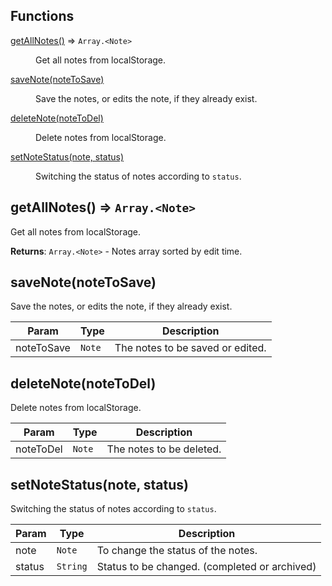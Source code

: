 ## Functions

<dl>
<dt><a href="#getAllNotes">getAllNotes()</a> ⇒ <code>Array.&lt;Note&gt;</code></dt>
<dd><p>Get all notes from localStorage.</p>
</dd>
<dt><a href="#saveNote">saveNote(noteToSave)</a></dt>
<dd><p>Save the notes, or edits the note, if they already exist.</p>
</dd>
<dt><a href="#deleteNote">deleteNote(noteToDel)</a></dt>
<dd><p>Delete notes from localStorage.</p>
</dd>
<dt><a href="#setNoteStatus">setNoteStatus(note, status)</a></dt>
<dd><p>Switching the status of notes according to <code>status</code>.</p>
</dd>
</dl>

<a name="getAllNotes"></a>

## getAllNotes() ⇒ <code>Array.&lt;Note&gt;</code>

Get all notes from localStorage.

**Returns**: <code>Array.&lt;Note&gt;</code> - Notes array sorted by edit time.  
<a name="saveNote"></a>

## saveNote(noteToSave)

Save the notes, or edits the note, if they already exist.

| Param      | Type              | Description                      |
| ---------- | ----------------- | -------------------------------- |
| noteToSave | <code>Note</code> | The notes to be saved or edited. |

<a name="deleteNote"></a>

## deleteNote(noteToDel)

Delete notes from localStorage.

| Param     | Type              | Description              |
| --------- | ----------------- | ------------------------ |
| noteToDel | <code>Note</code> | The notes to be deleted. |

<a name="setNoteStatus"></a>

## setNoteStatus(note, status)

Switching the status of notes according to `status`.

| Param  | Type                | Description                                   |
| ------ | ------------------- | --------------------------------------------- |
| note   | <code>Note</code>   | To change the status of the notes.            |
| status | <code>String</code> | Status to be changed. (completed or archived) |
